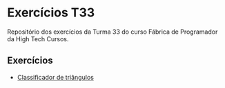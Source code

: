 # Exercícios T33

Repositório dos exercícios da Turma 33 do curso Fábrica de Programador da High Tech Cursos.

## Exercícios

 - [Classificador de triângulos](./classificador-triangulos/)